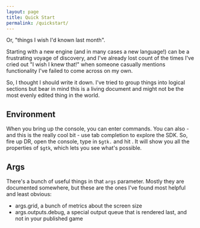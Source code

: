 ```yaml
---
layout: page
title: Quick Start
permalink: /quickstart/
---
```


Or, "things I wish I'd known last month".

Starting with a new engine (and in many cases a new language!) can be a frustrating
voyage of discovery, and I've already lost count of the times I've cried out "I wish
I knew that!" when someone casually mentions functionality I've failed to come across
on my own.

So, I thought I should write it down. I've tried to group things into logical 
sections but bear in mind this is a living document and might not be the most
evenly edited thing in the world.


Environment
-----------

When you bring up the console, you can enter commands. You can also - and this is
the really cool bit - use tab completion to explore the SDK. So, fire up DR, open
the console, type in `$gtk.` and hit <TAB>. It will show you all the properties of
`$gtk`, which lets you see what's possible.


Args
----

There's a bunch of useful things in that `args` parameter. Mostly they are documented
somewhere, but these are the ones I've found most helpful and least obvious:

* args.grid, a bunch of metrics about the screen size
* args.outputs.debug, a special output queue that is rendered last, and not in your
published game
